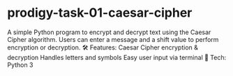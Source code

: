 # prodigy-task-01-caesar-cipher
A simple Python program to encrypt and decrypt text using the Caesar Cipher algorithm. Users can enter a message and a shift value to perform encryption or decryption.  🛠️ Features: Caesar Cipher encryption &amp; decryption  Handles letters and symbols  Easy user input via terminal  🔧 Tech: Python 3
